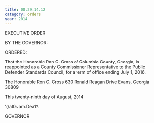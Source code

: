 ```yaml
---
title: 08.29.14.12
category: orders
year: 2014
---
```

 

EXECUTIVE ORDER

BY THE GOVERNOR:

ORDERED:

That the Honorable Ron C. Cross of Columbia County, Georgia, is
reappointed as a County Commissioner Representative to the
Public Defender Standards Council, for a term of office ending July
1, 2016.

The Honorable Ron C. Cross
630 Ronald Reagan Drive
Evans, Georgia 30809

This twenty-ninth day of August, 2014

‘(\aI0~am.Dea1?.

GOVERNOR

